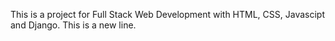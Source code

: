 This is a project for Full Stack Web Development with HTML, CSS, Javascipt and Django.
This is a new line.